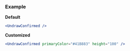 ### Example

**Default**
```jsx
<UndrawConfirmed />
```

**Customized**
```jsx
<UndrawConfirmed primaryColor="#41B883" height="100" />
```
